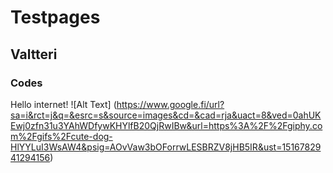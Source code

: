 # Testpages
## Valtteri
### Codes
Hello internet!
![Alt Text] (https://www.google.fi/url?sa=i&rct=j&q=&esrc=s&source=images&cd=&cad=rja&uact=8&ved=0ahUKEwj0zfn31u3YAhWDfywKHYlfB20QjRwIBw&url=https%3A%2F%2Fgiphy.com%2Fgifs%2Fcute-dog-HlYYLuI3WsAW4&psig=AOvVaw3bOForrwLESBRZV8jHB5IR&ust=1516782941294156)
